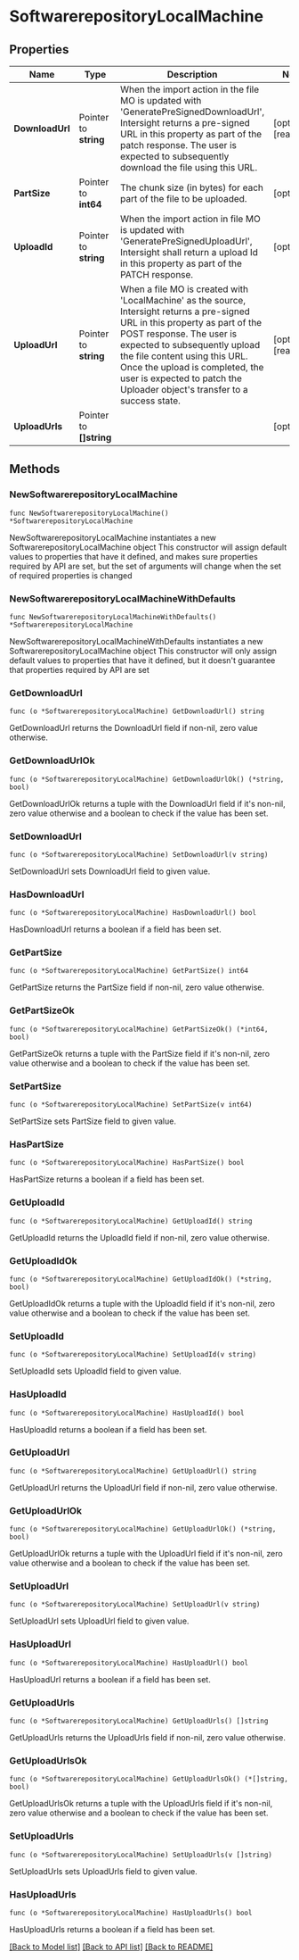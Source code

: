 # SoftwarerepositoryLocalMachine

## Properties

Name | Type | Description | Notes
------------ | ------------- | ------------- | -------------
**DownloadUrl** | Pointer to **string** | When the import action in the file MO is updated with &#39;GeneratePreSignedDownloadUrl&#39;, Intersight returns a pre-signed URL in this property as part of the patch response. The user is expected to subsequently download the file using this URL. | [optional] [readonly] 
**PartSize** | Pointer to **int64** | The chunk size (in bytes) for each part of the file to be uploaded. | [optional] 
**UploadId** | Pointer to **string** | When the import action in file MO is updated with &#39;GeneratePreSignedUploadUrl&#39;, Intersight shall return a upload Id in this property as part of the PATCH response. | [optional] 
**UploadUrl** | Pointer to **string** | When a file MO is created with &#39;LocalMachine&#39; as the source, Intersight returns a pre-signed URL in this property as part of the POST response. The user is expected to subsequently upload the file content using this URL. Once the upload is completed, the user is expected to patch the Uploader object&#39;s transfer to a success state. | [optional] [readonly] 
**UploadUrls** | Pointer to **[]string** |  | [optional] 

## Methods

### NewSoftwarerepositoryLocalMachine

`func NewSoftwarerepositoryLocalMachine() *SoftwarerepositoryLocalMachine`

NewSoftwarerepositoryLocalMachine instantiates a new SoftwarerepositoryLocalMachine object
This constructor will assign default values to properties that have it defined,
and makes sure properties required by API are set, but the set of arguments
will change when the set of required properties is changed

### NewSoftwarerepositoryLocalMachineWithDefaults

`func NewSoftwarerepositoryLocalMachineWithDefaults() *SoftwarerepositoryLocalMachine`

NewSoftwarerepositoryLocalMachineWithDefaults instantiates a new SoftwarerepositoryLocalMachine object
This constructor will only assign default values to properties that have it defined,
but it doesn't guarantee that properties required by API are set

### GetDownloadUrl

`func (o *SoftwarerepositoryLocalMachine) GetDownloadUrl() string`

GetDownloadUrl returns the DownloadUrl field if non-nil, zero value otherwise.

### GetDownloadUrlOk

`func (o *SoftwarerepositoryLocalMachine) GetDownloadUrlOk() (*string, bool)`

GetDownloadUrlOk returns a tuple with the DownloadUrl field if it's non-nil, zero value otherwise
and a boolean to check if the value has been set.

### SetDownloadUrl

`func (o *SoftwarerepositoryLocalMachine) SetDownloadUrl(v string)`

SetDownloadUrl sets DownloadUrl field to given value.

### HasDownloadUrl

`func (o *SoftwarerepositoryLocalMachine) HasDownloadUrl() bool`

HasDownloadUrl returns a boolean if a field has been set.

### GetPartSize

`func (o *SoftwarerepositoryLocalMachine) GetPartSize() int64`

GetPartSize returns the PartSize field if non-nil, zero value otherwise.

### GetPartSizeOk

`func (o *SoftwarerepositoryLocalMachine) GetPartSizeOk() (*int64, bool)`

GetPartSizeOk returns a tuple with the PartSize field if it's non-nil, zero value otherwise
and a boolean to check if the value has been set.

### SetPartSize

`func (o *SoftwarerepositoryLocalMachine) SetPartSize(v int64)`

SetPartSize sets PartSize field to given value.

### HasPartSize

`func (o *SoftwarerepositoryLocalMachine) HasPartSize() bool`

HasPartSize returns a boolean if a field has been set.

### GetUploadId

`func (o *SoftwarerepositoryLocalMachine) GetUploadId() string`

GetUploadId returns the UploadId field if non-nil, zero value otherwise.

### GetUploadIdOk

`func (o *SoftwarerepositoryLocalMachine) GetUploadIdOk() (*string, bool)`

GetUploadIdOk returns a tuple with the UploadId field if it's non-nil, zero value otherwise
and a boolean to check if the value has been set.

### SetUploadId

`func (o *SoftwarerepositoryLocalMachine) SetUploadId(v string)`

SetUploadId sets UploadId field to given value.

### HasUploadId

`func (o *SoftwarerepositoryLocalMachine) HasUploadId() bool`

HasUploadId returns a boolean if a field has been set.

### GetUploadUrl

`func (o *SoftwarerepositoryLocalMachine) GetUploadUrl() string`

GetUploadUrl returns the UploadUrl field if non-nil, zero value otherwise.

### GetUploadUrlOk

`func (o *SoftwarerepositoryLocalMachine) GetUploadUrlOk() (*string, bool)`

GetUploadUrlOk returns a tuple with the UploadUrl field if it's non-nil, zero value otherwise
and a boolean to check if the value has been set.

### SetUploadUrl

`func (o *SoftwarerepositoryLocalMachine) SetUploadUrl(v string)`

SetUploadUrl sets UploadUrl field to given value.

### HasUploadUrl

`func (o *SoftwarerepositoryLocalMachine) HasUploadUrl() bool`

HasUploadUrl returns a boolean if a field has been set.

### GetUploadUrls

`func (o *SoftwarerepositoryLocalMachine) GetUploadUrls() []string`

GetUploadUrls returns the UploadUrls field if non-nil, zero value otherwise.

### GetUploadUrlsOk

`func (o *SoftwarerepositoryLocalMachine) GetUploadUrlsOk() (*[]string, bool)`

GetUploadUrlsOk returns a tuple with the UploadUrls field if it's non-nil, zero value otherwise
and a boolean to check if the value has been set.

### SetUploadUrls

`func (o *SoftwarerepositoryLocalMachine) SetUploadUrls(v []string)`

SetUploadUrls sets UploadUrls field to given value.

### HasUploadUrls

`func (o *SoftwarerepositoryLocalMachine) HasUploadUrls() bool`

HasUploadUrls returns a boolean if a field has been set.


[[Back to Model list]](../README.md#documentation-for-models) [[Back to API list]](../README.md#documentation-for-api-endpoints) [[Back to README]](../README.md)


